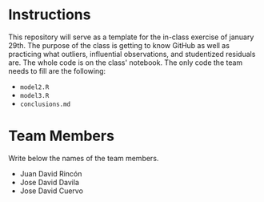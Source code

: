 # Instructions

This repository will serve as a template for the in-class exercise of january 29th. The purpose of the class is getting to know GitHub as well as practicing what outliers, influential observations, and studentized residuals are. The whole code is on the class' notebook. The only code the team needs to fill are the following:
- `model2.R`
- `model3.R`
- `conclusions.md`

# Team Members
Write below the names of the team members.
- Juan David Rincón
- Jose David Davila
- Jose David Cuervo

